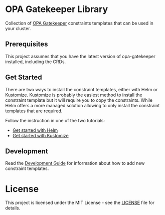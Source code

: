 # OPA Gatekeeper Library
Collection of [OPA Gatekeeper](https://github.com/open-policy-agent/gatekeeper) constraints templates that can be used in your cluster.

## Prerequisites
This project assumes that you have the latest version of opa-gatekeeper installed, including the CRDs.

## Get Started
There are two ways to install the constraint templates, either with Helm or Kustomize. Kustomize is probably the easiest method to install the
constraint template but it will require you to copy the constraints. While Helm offers a more managed solution allowing to only install the
constraint templates that are required.

Follow the instruction in one of the two tutorials:
* [Get started with Helm](./charts/gatekeeper-library)
* [Get started with Kustomize](./deploy)

## Development
Read the [Development Guide](./library) for information about how to add new constraint templates.

# License
This project is licensed under the MIT License - see the [LICENSE](LICENSE) file for details.
